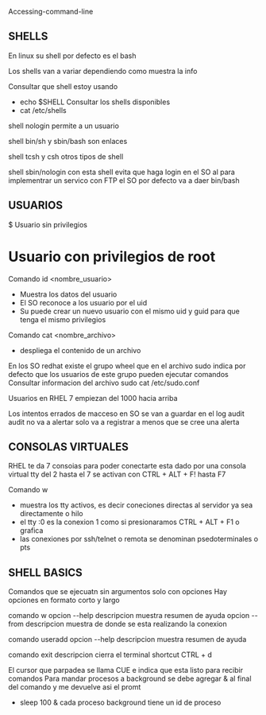 Accessing-command-line

SHELLS
----------------------

En linux su shell por defecto es el bash

Los shells van a variar dependiendo como muestra la info

Consultar que shell estoy usando
 - echo $SHELL
Consultar los shells disponibles
 - cat /etc/shells
 
shell nologin permite a un usuario 
 
shell bin/sh y sbin/bash son enlaces

shell tcsh y csh otros tipos de shell

shell sbin/nologin con esta shell evita que haga login en el SO
al para implementrar un servico con FTP el SO por defecto va a daer bin/bash

USUARIOS
----------------------

$ Usuario sin privilegios
# Usuario con privilegios de root

Comando id <nombre_usuario>
 - Muestra los datos del usuario
 - El SO reconoce a los usuario por el uid
 - Su puede crear un nuevo usuario con el mismo uid y guid para que tenga el mismo privilegios

Comando cat <nombre_archivo>
 - despliega el contenido de un archivo

En los SO redhat existe el grupo wheel que en el archivo sudo indica por defecto que los usuarios de este grupo pueden ejecutar comandos
Consultar informacion del archivo sudo
cat /etc/sudo.conf

Usuarios en RHEL 7 empiezan del 1000 hacia arriba

Los intentos errados de macceso en SO se van a guardar en el log audit
audit no va a alertar solo va a registrar a menos que se cree una alerta
 
CONSOLAS VIRTUALES
----------------------
RHEL te da 7 consoias para poder conectarte
esta dado por una consola virtual tty del 2 hasta el 7
se activan con CTRL + ALT + F! hasta F7

Comando w
 - muestra los tty activos, es decir coneciones directas al servidor ya sea directamente o hilo
 - el tty :0 es la conexion 1 como si presionaramos CTRL + ALT + F1 o grafica
 - las conexiones por ssh/telnet o remota se denominan psedoterminales o pts

SHELL BASICS
----------------------
Comandos que se ejecuatn sin argumentos solo con opciones
Hay opciones en formato corto y largo

comando w
opcion --help
descripcion muestra resumen de ayuda
opcion --from
descripcion muestra de donde se esta realizando la conexion

comando useradd
opcion --help
descripcion muestra resumen de ayuda

comando exit
descripcion cierra el terminal
shortcut CTRL + d

El cursor que parpadea se llama CUE e indica que esta listo para recibir comandos
Para mandar procesos a background se debe agregar & al final del comando y me devuelve asi el promt
 - sleep 100 &
cada proceso background tiene un id de proceso

















